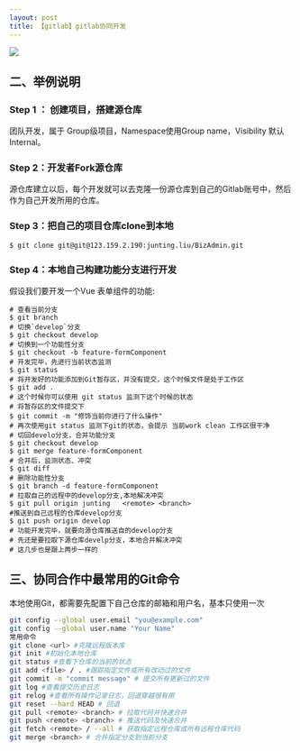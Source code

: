 ```yaml
---
layout: post
title: 【gitlab】gitlab协同开发
---
```


![](/images/2020-07-30-14-53-36.png)

## 二、举例说明
### Step 1 ： 创建项目，搭建源仓库
团队开发，属于 Group级项目，Namespace使用Group name，Visibility 默认Internal。

### Step 2：开发者Fork源仓库 
源仓库建立以后，每个开发就可以去克隆一份源仓库到自己的Gitlab账号中，然后作为自己开发所用的仓库。

### Step 3：把自己的项目仓库clone到本地 
`$ git clone git@git@123.159.2.190:junting.liu/BizAdmin.git`

### Step 4：本地自己构建功能分支进行开发 
假设我们要开发一个Vue 表单组件的功能:
```
# 查看当前分支
$ git branch
# 切换`develop`分支
$ git checkout develop
# 切换到一个功能性分支
$ git checkout -b feature-formComponent
# 开发完毕，先进行当前状态监测
$ git status
# 将开发好的功能添加到Git暂存区，并没有提交，这个时候文件是处于工作区
$ git add .
# 这个时候你可以使用 git status 监测下这个时候的状态
# 将暂存区的文件提交下
$ git commit -m "修饰当前你进行了什么操作"
# 再次使用git status 监测下git的状态，会提示 当前work clean 工作区很干净
# 切回develo分支，合并功能分支
$ git checkout develop
$ git merge feature-formComponent
# 合并后，监测状态、冲突
$ git diff
# 删除功能性分支
$ git branch -d feature-formComponent
# 拉取自己的远程中的develop分支,本地解决冲突
$ git pull origin junting   <remote> <branch>
#推送到自己远程的仓库develop分支
$ git push origin develop
# 功能开发完毕，就要向源仓库推送自的develop分支
# 先还是要拉取下源仓库develp分支，本地合并解决冲突
# 这几步也是跟上两步一样的
```

## 三、协同合作中最常用的Git命令
本地使用Git，都需要先配置下自己仓库的邮箱和用户名，基本只使用一次
```bash
git config --global user.email "you@example.com"
git config --global user.name "Your Name"
常用命令
git clone <url> #克隆远程版本库
git init #初始化本地仓库
git status #查看下仓库的当前的状态
git add <file> / . #跟踪指定文件或所有改动过的文件
git commit -m "commit message" # 提交所有更新过的文件
git log #查看提交历史日志
git relog #查看所有操作记录日志，回退穿越很有用
git reset --hard HEAD # 回退
git pull <remote> <branch> # 拉取代码并快速合并
git push <remote> <branch> # 推送代码及快速合并
git fetch <remote> / --all # 获取指定远程仓库或所有远程仓库代码
git merge <branch> # 合并指定分支到当前分支
```

